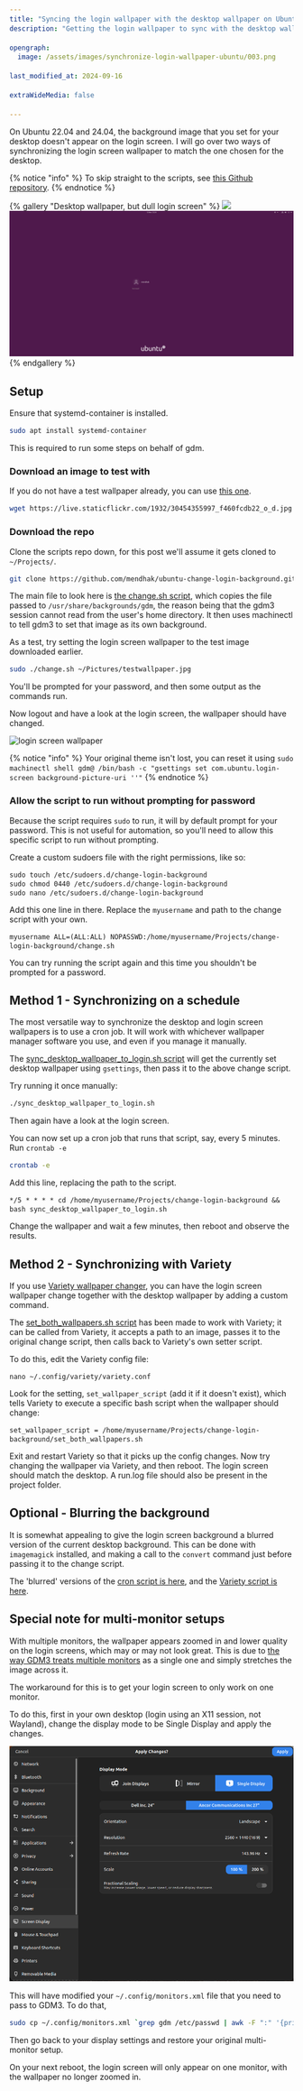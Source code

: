 ```yaml
---
title: "Syncing the login wallpaper with the desktop wallpaper on Ubuntu"
description: "Getting the login wallpaper to sync with the desktop wallpaper, when using standalone or Variety wallpaper changer. For Ubuntu 22.04 and 24.04"
  
opengraph: 
  image: /assets/images/synchronize-login-wallpaper-ubuntu/003.png

last_modified_at: 2024-09-16

extraWideMedia: false

---
```


On Ubuntu 22.04 and 24.04, the background image that you set for your desktop doesn't appear on the login screen. I will go over two ways of synchronizing the login screen wallpaper to match the one chosen for the desktop.  

{% notice "info" %}
To skip straight to the scripts, see [this Github repository](https://github.com/mendhak/ubuntu-change-login-background).
{% endnotice %}


{% gallery "Desktop wallpaper, but dull login screen" %}
![](/assets/images/synchronize-login-wallpaper-ubuntu/001.png)
![](/assets/images/synchronize-login-wallpaper-ubuntu/002.png)
{% endgallery %}

## Setup

Ensure that systemd-container is installed.

```bash
sudo apt install systemd-container
```

This is required to run some steps on behalf of gdm. 


### Download an image to test with

If you do not have a test wallpaper already, you can use [this one](https://www.flickr.com/photos/mendhak/30454355997/). 

```bash
wget https://live.staticflickr.com/1932/30454355997_f460fcdb22_o_d.jpg -O ~/Pictures/testwallpaper.jpg
```


### Download the repo

Clone the scripts repo down, for this post we'll assume it gets cloned to `~/Projects/`. 

```bash
git clone https://github.com/mendhak/ubuntu-change-login-background.git
```

The main file to look here is [the change.sh script](https://github.com/mendhak/ubuntu-change-login-background/blob/master/change.sh), which copies the file passed to `/usr/share/backgrounds/gdm`, the reason being that the gdm3 session cannot read from the user's home directory. It then uses machinectl to tell gdm3 to set that image as its own background.  

As a test, try setting the login screen wallpaper to the test image downloaded earlier. 

```bash
sudo ./change.sh ~/Pictures/testwallpaper.jpg 
```

You'll be prompted for your password, and then some output as the commands run. 

Now logout and have a look at the login screen, the wallpaper should have changed. 

![login screen wallpaper](/assets/images/synchronize-login-wallpaper-ubuntu/003.png)

{% notice "info" %}
Your original theme isn't lost, you can reset it using `sudo machinectl shell gdm@ /bin/bash -c "gsettings set com.ubuntu.login-screen background-picture-uri ''"`
{% endnotice %}

### Allow the script to run without prompting for password

Because the script requires `sudo` to run, it will by default prompt for your password. This is not useful for automation, so you'll need to allow this specific script to run without prompting.  

Create a custom sudoers file with the right permissions, like so: 

```
sudo touch /etc/sudoers.d/change-login-background
sudo chmod 0440 /etc/sudoers.d/change-login-background
sudo nano /etc/sudoers.d/change-login-background
```

Add this one line in there.  Replace the `myusername` and path to the change script with your own.  

```
myusername ALL=(ALL:ALL) NOPASSWD:/home/myusername/Projects/change-login-background/change.sh
```

You can try running the script again and this time you shouldn't be prompted for a password. 


## Method 1 - Synchronizing on a schedule

The most versatile way to synchronize the desktop and login screen wallpapers is to use a cron job. It will work with whichever wallpaper manager software you use, and even if you manage it manually.

The [sync_desktop_wallpaper_to_login.sh script](https://github.com/mendhak/ubuntu-change-login-background/blob/master/sync_desktop_wallpaper_to_login.sh) will get the currently set desktop wallpaper using `gsettings`, then pass it to the above change script. 

Try running it once manually:


```bash
./sync_desktop_wallpaper_to_login.sh
```

Then again have a look at the login screen. 

You can now set up a cron job that runs that script, say, every 5 minutes.  Run `crontab -e`

```bash
crontab -e
```

Add this line, replacing the path to the script. 

```
*/5 * * * * cd /home/myusername/Projects/change-login-background && bash sync_desktop_wallpaper_to_login.sh
```

Change the wallpaper and wait a few minutes, then reboot and observe the results.  

## Method 2 - Synchronizing with Variety

If you use [Variety wallpaper changer](https://peterlevi.com/variety/), you can have the login screen wallpaper change together with the desktop wallpaper by adding a custom command.  

The [set_both_wallpapers.sh script](https://github.com/mendhak/ubuntu-change-login-background/blob/master/set_both_wallpapers.sh) has been made to work with Variety; it can be called from Variety, it accepts a path to an image, passes it to the original change script, then calls back to Variety's own setter script. 

To do this, edit the Variety config file:

```
nano ~/.config/variety/variety.conf
```

Look for the setting, `set_wallpaper_script` (add it if it doesn't exist), which tells Variety to execute a specific bash script when the wallpaper should change:  

```
set_wallpaper_script = /home/myusername/Projects/change-login-background/set_both_wallpapers.sh
```

Exit and restart Variety so that it picks up the config changes. Now try changing the wallpaper via Variety, and then reboot. The login screen should match the desktop.  A run.log file should also be present in the project folder. 

## Optional - Blurring the background

It is somewhat appealing to give the login screen background a blurred version of the current desktop background. This can be done with `imagemagick` installed, and making a call to the `convert` command just before passing it to the change script. 

The 'blurred' versions of the [cron script is here](https://github.com/mendhak/ubuntu-change-login-background/blob/master/sync_desktop_wallpaper_to_login.blurred.sh), and the [Variety script is here](https://github.com/mendhak/ubuntu-change-login-background/blob/master/set_both_wallpapers.blurred.sh).




## Special note for multi-monitor setups

With multiple monitors, the wallpaper appears zoomed in and lower quality on the login screens, which may or may not look great. This is due to [the way GDM3 treats multiple monitors](https://github.com/thiggy01/change-gdm-background/issues/15) as a single one and simply stretches the image across it. 

The workaround for this is to get your login screen to only work on one monitor.  

To do this, first in your own desktop (login using an X11 session, not Wayland), change the display mode to be Single Display and apply the changes.  

![display settings](/assets/images/synchronize-login-wallpaper-ubuntu/004.png)


This will have modified your `~/.config/monitors.xml` file that you need to pass to GDM3.  To do that, 

```bash
sudo cp ~/.config/monitors.xml `grep gdm /etc/passwd | awk -F ":" '{print $6}'`/.config/
```

Then go back to your display settings and restore your original multi-monitor setup.  

On your next reboot, the login screen will only appear on one monitor, with the wallpaper no longer zoomed in.  
